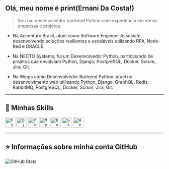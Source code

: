 ## Olá, meu nome é <strong>print(Ernani Da Costa!)</strong>

> Sou um desenvolvedor backend Python com experiência em várias empresas e projetos. 

- Na Accenture Brasil, atuei como Software Engineer Associate, desenvolvendo soluções resilientes e escaláveis utilizando RPA, Node-Red e ORACLE.

- Na NECTO Systems, fui um Desenvolvedor Python, participando de projetos que envolviam Python, Django, PostgreSQL, Docker, Scrum, Jira, Git.

- Na Wings como Desenvolvedor Backend Python, atuei no desenvolvimento web utilizando Python, Django, GraphQL, Redis, RabbitMQ, PostgreSQL, Docker, Scrum, Jira, Git.
----

## 🚀 Minhas Skills

<code><img height="32" src="https://img.shields.io/badge/Python-14354C?style=for-the-badge&logo=python&logoColor=white" alt="Python"/></code>
<code><img height="32" src="https://img.shields.io/badge/Django-092E20?style=for-the-badge&logo=django&logoColor=white" alt="Django"/></code>
<code><img height="32" src="https://img.shields.io/badge/PostgreSQL-316192?style=for-the-badge&logo=postgresql&logoColor=white" alt="PostgreSQL"/></code>
<code><img height="32" src="https://img.shields.io/badge/MySQL-00000F?style=for-the-badge&logo=mysql&logoColor=white" alt="MySQL"/></code>
<code><img height="32" src="https://img.shields.io/badge/Docker-2496ED?style=for-the-badge&logo=docker&logoColor=white" alt="Docker"/></code>
<code><img height="32" src="https://img.shields.io/badge/Git-E34F26?style=for-the-badge&logo=git&logoColor=white" alt="Git"/></code>
<code><img height="32" src="https://img.shields.io/badge/Heroku-430098?style=for-the-badge&logo=heroku&logoColor=white" alt="Heroku"/></code>

---

## ⭐ Informações sobre minha conta GitHub
![GitHub Stats](https://github-readme-stats.vercel.app/api?username=ernanidacosta&show_icons=true)
